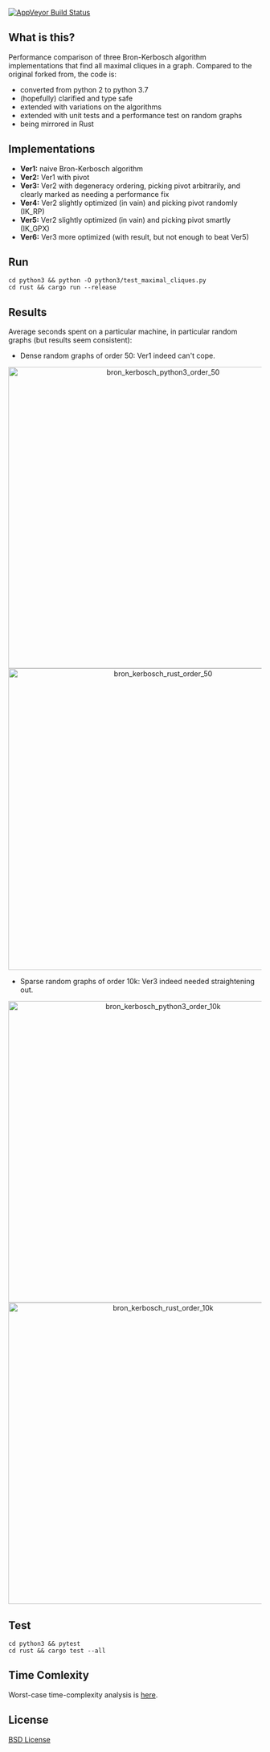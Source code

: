 [![AppVeyor Build Status](https://ci.appveyor.com/api/projects/status/github/ssomers/bron-kerbosch?svg=true&branch=master)](https://ci.appveyor.com/project/ssomers/bron-kerbosch)

## What is this?

Performance comparison of three Bron-Kerbosch algorithm implementations that find all maximal cliques in a graph.
Compared to the original forked from, the code is:
* converted from python 2 to python 3.7
* (hopefully) clarified and type safe
* extended with variations on the algorithms
* extended with unit tests and a performance test on random graphs
* being mirrored in Rust 


## Implementations

* **Ver1:** naive Bron-Kerbosch algorithm
* **Ver2:** Ver1 with pivot
* **Ver3:** Ver2 with degeneracy ordering, picking pivot arbitrarily, and clearly marked as needing a performance fix
* **Ver4:** Ver2 slightly optimized (in vain) and picking pivot randomly (IK\_RP)
* **Ver5:** Ver2 slightly optimized (in vain) and picking pivot smartly (IK\_GPX)
* **Ver6:** Ver3 more optimized (with result, but not enough to beat Ver5)

## Run

    cd python3 && python -O python3/test_maximal_cliques.py
    cd rust && cargo run --release


## Results

Average seconds spent on a particular machine, in particular random graphs (but results seem consistent):

* Dense random graphs of order 50: Ver1 indeed can't cope.
<div><a href="https://plot.ly/~stein.somers/92/?share_key=LVkjsBy9TuBqQLN3COmN9A" target="_blank" title="bron_kerbosch_python3_order_50" style="display: block; text-align: center;"><img src="https://plot.ly/~stein.somers/92.png?share_key=LVkjsBy9TuBqQLN3COmN9A" alt="bron_kerbosch_python3_order_50" style="max-width: 100%;width: 600px;"  width="600" onerror="this.onerror=null;this.src='https://plot.ly/404.png';" /></a></div>
<div><a href="https://plot.ly/~stein.somers/94/?share_key=W9mdBlLlOMJDjj6u1UY9yv" target="_blank" title="bron_kerbosch_rust_order_50" style="display: block; text-align: center;"><img src="https://plot.ly/~stein.somers/94.png?share_key=W9mdBlLlOMJDjj6u1UY9yv" alt="bron_kerbosch_rust_order_50" style="max-width: 100%;width: 600px;"  width="600" onerror="this.onerror=null;this.src='https://plot.ly/404.png';" /></a></div>


* Sparse random graphs of order 10k: Ver3 indeed needed straightening out.
<div><a href="https://plot.ly/~stein.somers/104/?share_key=Me9i7jrXx4fYmWvPWe0oYc" target="_blank" title="bron_kerbosch_python3_order_10k" style="display: block; text-align: center;"><img src="https://plot.ly/~stein.somers/104.png?share_key=Me9i7jrXx4fYmWvPWe0oYc" alt="bron_kerbosch_python3_order_10k" style="max-width: 100%;width: 600px;"  width="600" onerror="this.onerror=null;this.src='https://plot.ly/404.png';" /></a></div>
<div><a href="https://plot.ly/~stein.somers/100/?share_key=i72XBo5uIEvrUe9j7HfL5r" target="_blank" title="bron_kerbosch_rust_order_10k" style="display: block; text-align: center;"><img src="https://plot.ly/~stein.somers/100.png?share_key=i72XBo5uIEvrUe9j7HfL5r" alt="bron_kerbosch_rust_order_10k" style="max-width: 100%;width: 600px;"  width="600" onerror="this.onerror=null;this.src='https://plot.ly/404.png';" /></a></div>


## Test
    
    cd python3 && pytest
    cd rust && cargo test --all


## Time Comlexity

Worst-case time-complexity analysis is [here](http://en.wikipedia.org/wiki/Bron%E2%80%93Kerbosch_algorithm#Worst-case_analysis).

## License

[BSD License](http://opensource.org/licenses/BSD-3-Clause)
